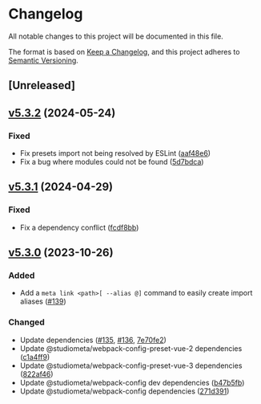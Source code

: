 # Changelog

All notable changes to this project will be documented in this file.

The format is based on [Keep a Changelog](https://keepachangelog.com/en/1.0.0/), and this project adheres to [Semantic Versioning](https://semver.org/spec/v2.0.0.html).

## [Unreleased]

## [v5.3.2](https://github.com/studiometa/ui/compare/5.3.1..5.3.2) (2024-05-24)

### Fixed

- Fix presets import not being resolved by ESLint ([aaf48e6](https://github.com/studiometa/webpack-config/commit/aaf48e6))
- Fix a bug where modules could not be found ([5d7bdca](https://github.com/studiometa/webpack-config/commit/5d7bdca))

## [v5.3.1](https://github.com/studiometa/ui/compare/5.3.0..5.3.1) (2024-04-29)

### Fixed

- Fix a dependency conflict ([fcdf8bb](https://github.com/studiometa/webpack-config/commit/fcdf8bb))

## [v5.3.0](https://github.com/studiometa/ui/compare/5.2.3..5.3.0) (2023-10-26)

### Added

- Add a `meta link <path>[ --alias @]` command to easily create import aliases ([#139](https://github.com/studiometa/webpack-config/pull/139))

### Changed

- Update dependencies ([#135](https://github.com/studiometa/webpack-config/pull/135), [#136](https://github.com/studiometa/webpack-config/pull/136), [7e70fe2](https://github.com/studiometa/webpack-config/commit/7e70fe2))
- Update @studiometa/webpack-config-preset-vue-2 dependencies ([c1a4ff9](https://github.com/studiometa/webpack-config/commit/c1a4ff9))
- Update @studiometa/webpack-config-preset-vue-3 dependencies ([822af46](https://github.com/studiometa/webpack-config/commit/822af46))
- Update @studiometa/webpack-config dev dependencies ([b47b5fb](https://github.com/studiometa/webpack-config/commit/b47b5fb))
- Update @studiometa/webpack-config dependencies ([271d391](https://github.com/studiometa/webpack-config/commit/271d391))
